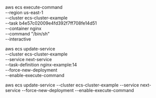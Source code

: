         


  aws ecs execute-command \
  --region us-east-1 \
  --cluster ecs-cluster-example \
  --task b4e57c02009e4fd392f7ff708fe14d51 \
  --container nginx \
  --command "/bin/sh" \
  --interactive 


  aws ecs update-service \
  --cluster ecs-cluster-example \
  --service next-service \
  --task-definition nginx-example:14 \
  --force-new-deployment \
  --enable-execute-command 


  aws ecs update-service --cluster ecs-cluster-example --service next-service --force-new-deployment --enable-execute-command